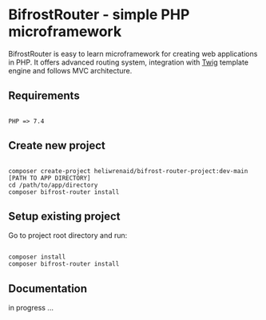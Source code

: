 # BifrostRouter - simple PHP microframework

BifrostRouter is easy to learn microframework for creating web applications in PHP. It offers advanced routing system, integration with [Twig](https://twig.symfony.com/) template engine and follows MVC architecture.

## Requirements
```

PHP => 7.4

```

## Create new project
```

composer create-project heliwrenaid/bifrost-router-project:dev-main [PATH TO APP DIRECTORY]
cd /path/to/app/directory
composer bifrost-router install

```

## Setup existing project

Go to project root directory and run:

```

composer install
composer bifrost-router install

```

## Documentation

in progress ...
